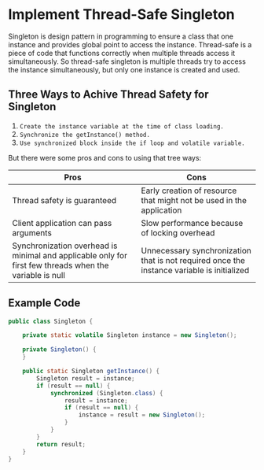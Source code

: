 # Implement Thread-Safe Singleton

Singleton is design pattern in programming to ensure a class that one instance and provides global point to access the instance. Thread-safe is a piece of code that functions correctly when multiple threads access it simultaneously. So thread-safe singleton is multiple threads try to access the instance simultaneously, but only one instance is created and used.

## Three Ways to Achive Thread Safety for Singleton

1. `Create the instance variable at the time of class loading.`
2. `Synchronize the getInstance() method.`
3. `Use synchronized block inside the if loop and volatile variable.`

But there were some pros and cons to using that tree ways:

| Pros | Cons |
|-|-|
| Thread safety is guaranteed | Early creation of resource that might not be used in the application |
| Client application can pass arguments | Slow performance because of locking overhead |
| Synchronization overhead is minimal and applicable only for first few threads when the variable is null | Unnecessary synchronization that is not required once the instance variable is initialized |

## Example Code

```java
public class Singleton {

    private static volatile Singleton instance = new Singleton();

    private Singleton() {
    }

    public static Singleton getInstance() {
        Singleton result = instance;
        if (result == null) {
            synchronized (Singleton.class) {
                result = instance;
                if (result == null) {
                    instance = result = new Singleton();
                }
            }
        }
        return result;
    }
}
```